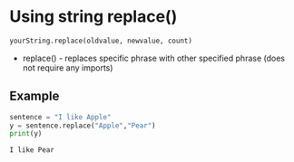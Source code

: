 # Using string replace()

```python
yourString.replace(oldvalue, newvalue, count)
```

- replace() - replaces specific phrase with other specified phrase (does not require any imports)

## Example

```python
sentence = "I like Apple"
y = sentence.replace("Apple","Pear")
print(y)
```
```python
I like Pear
```
